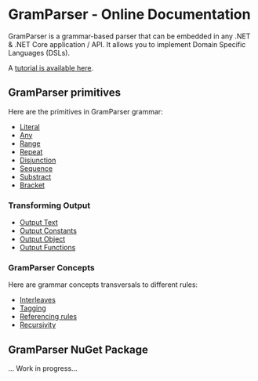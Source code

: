 # GramParser - Online Documentation

GramParser is a grammar-based parser that can be embedded in any .NET & .NET Core application / API.  It allows you to implement Domain Specific Languages (DSLs).

A [tutorial is available here](tutorial.md).

## GramParser primitives

Here are the primitives in GramParser grammar:

* [Literal](primitives/literal.md)
* [Any](primitives/any.md)
* [Range](primitives/range.md)
* [Repeat](primitives/repeat.md)
* [Disjunction](primitives/disjunction.md)
* [Sequence](primitives/sequence.md)
* [Substract](primitives/substract.md)
* [Bracket](primitives/bracket.md)

### Transforming Output

* [Output Text](output/text.md)
* [Output Constants](output/constant.md)
* [Output Object](output/object.md)
* [Output Functions](output/functions)

### GramParser Concepts

Here are grammar concepts transversals to different rules:

* [Interleaves](interleave.md)
* [Tagging](tagging.md)
* [Referencing rules](referencing.md)
* [Recursivity](recursivity.md)

## GramParser NuGet Package

...  Work in progress...

